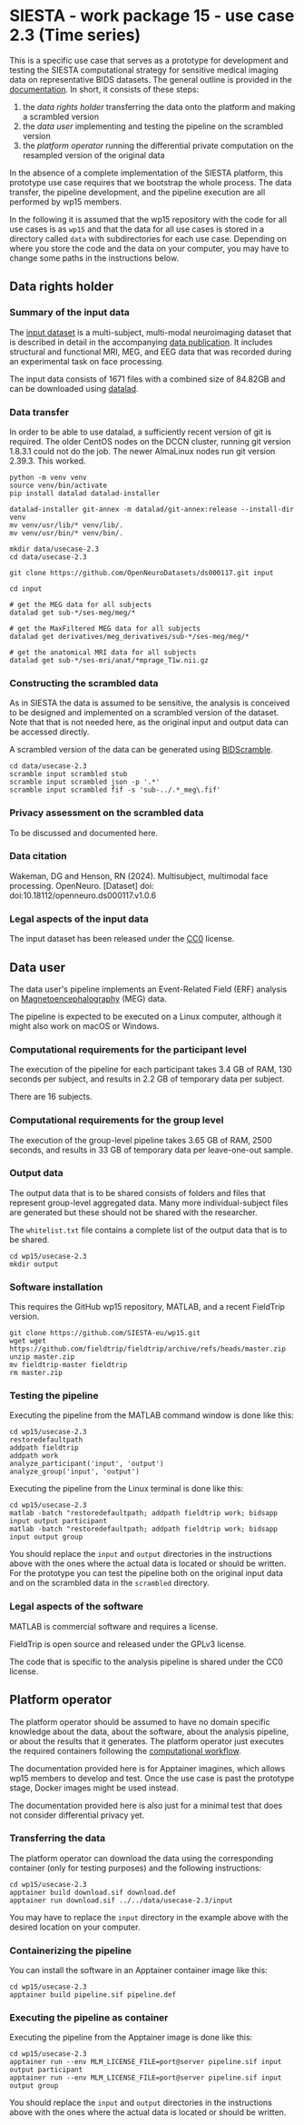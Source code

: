 # SIESTA - work package 15 - use case 2.3 (Time series)

This is a specific use case that serves as a prototype for development and testing the SIESTA computational strategy for sensitive medical imaging data on representative BIDS datasets. The general outline is provided in the [documentation](../docs/README.md). In short, it consists of these steps:

1. the _data rights holder_ transferring the data onto the platform and making a scrambled version
2. the _data user_ implementing and testing the pipeline on the scrambled version
3. the _platform operator_ running the differential private computation on the resampled version of the original data

In the absence of a complete implementation of the SIESTA platform, this prototype use case requires that we bootstrap the whole process. The data transfer, the pipeline development, and the pipeline execution are all performed by wp15 members.

In the following it is assumed that the wp15 repository with the code for all use cases is as `wp15` and that the data for all use cases is stored in a directory called `data` with subdirectories for each use case. Depending on where you store the code and the data on your computer, you may have to change some paths in the instructions below.

## Data rights holder

### Summary of the input data

The [input dataset](https://doi.org/10.18112/openneuro.ds000117.v1.0.6) is a multi-subject, multi-modal neuroimaging dataset that is described in detail in the accompanying [data publication](https://doi.org/10.1038/sdata.2015.1). It includes structural and functional MRI, MEG, and EEG data that was recorded during an experimental task on face processing.

The input data consists of 1671 files with a combined size of 84.82GB and can be downloaded using [datalad](https://www.datalad.org).

### Data transfer

In order to be able to use datalad, a sufficiently recent version of git is required. The older CentOS nodes on the DCCN cluster, running git version 1.8.3.1 could not do the job. The newer AlmaLinux nodes run git version 2.39.3. This worked.

```console
python -m venv venv
source venv/bin/activate
pip install datalad datalad-installer

datalad-installer git-annex -m datalad/git-annex:release --install-dir venv
mv venv/usr/lib/* venv/lib/.
mv venv/usr/bin/* venv/bin/.

mkdir data/usecase-2.3
cd data/usecase-2.3

git clone https://github.com/OpenNeuroDatasets/ds000117.git input

cd input

# get the MEG data for all subjects
datalad get sub-*/ses-meg/meg/*

# get the MaxFiltered MEG data for all subjects
datalad get derivatives/meg_derivatives/sub-*/ses-meg/meg/*

# get the anatomical MRI data for all subjects
datalad get sub-*/ses-mri/anat/*mprage_T1w.nii.gz
```

### Constructing the scrambled data

As in SIESTA the data is assumed to be sensitive, the analysis is conceived to be designed and implemented on a scrambled version of the dataset. Note that that is not needed here, as the original input and output data can be accessed directly.

 A scrambled version of the data can be generated using [BIDScramble](https://github.com/Donders-Institute/BIDScramble).

```console
cd data/usecase-2.3
scramble input scrambled stub
scramble input scrambled json -p '.*'
scramble input scrambled fif -s 'sub-../.*_meg\.fif'
```

### Privacy assessment on the scrambled data

To be discussed and documented here.

### Data citation

Wakeman, DG and Henson, RN (2024). Multisubject, multimodal face processing. OpenNeuro. [Dataset] doi: doi:10.18112/openneuro.ds000117.v1.0.6

### Legal aspects of the input data

The input dataset has been released under the [CC0](https://spdx.org/licenses/CC0-1.0.html) license.

## Data user

The data user's pipeline implements an Event-Related Field (ERF) analysis on [Magnetoencephalography](https://en.wikipedia.org/wiki/Magnetoencephalography) (MEG) data.

The pipeline is expected to be executed on a Linux computer, although it might also work on macOS or Windows.

### Computational requirements for the participant level

The execution of the pipeline for each participant takes 3.4 GB of RAM, 130 seconds per subject, and results in 2.2 GB of temporary data per subject.

There are 16 subjects.

### Computational requirements for the group level

The execution of the group-level pipeline takes 3.65 GB of RAM, 2500 seconds, and results in 33 GB of temporary data per leave-one-out sample.

### Output data

The output data that is to be shared consists of folders and files that represent group-level aggregated data. Many more individual-subject files are generated but these should not be shared with the researcher.

The `whitelist.txt` file contains a complete list of the output data that is to be shared.

```console
cd wp15/usecase-2.3
mkdir output
```

### Software installation

This requires the GitHub wp15 repository, MATLAB, and a recent FieldTrip version.

```console
git clone https://github.com/SIESTA-eu/wp15.git
wget wget https://github.com/fieldtrip/fieldtrip/archive/refs/heads/master.zip
unzip master.zip
mv fieldtrip-master fieldtrip
rm master.zip
```

### Testing the pipeline

Executing the pipeline from the MATLAB command window is done like this:

```console
cd wp15/usecase-2.3
restoredefaultpath
addpath fieldtrip
addpath work
analyze_participant('input', 'output')
analyze_group('input', 'output')
```

Executing the pipeline from the Linux terminal is done like this:

```console
cd wp15/usecase-2.3
matlab -batch "restoredefaultpath; addpath fieldtrip work; bidsapp input output participant
matlab -batch "restoredefaultpath; addpath fieldtrip work; bidsapp input output group
```

You should replace the `input` and `output` directories in the instructions above with the ones where the actual data is located or should be written. For the prototype you can test the pipeline both on the original input data and on the scrambled data in the `scrambled` directory.

### Legal aspects of the software

MATLAB is commercial software and requires a license.

FieldTrip is open source and released under the GPLv3 license.

The code that is specific to the analysis pipeline is shared under the CC0 license.

## Platform operator

The platform operator should be assumed to have no domain specific knowledge about the data, about the software, about the analysis pipeline, or about the results that it generates. The platform operator just executes the required containers following the [computational workflow](docs/workflow.md).

The documentation provided here is for Apptainer imagines, which allows wp15 members to develop and test. Once the use case is past the prototype stage, Docker images might be used instead.

The documentation provided here is also just for a minimal test that does not consider differential privacy yet.

### Transferring the data

The platform operator can download the data using the corresponding container (only for testing purposes) and the following instructions:

```console
cd wp15/usecase-2.3
apptainer build download.sif download.def
apptainer run download.sif ../../data/usecase-2.3/input
```

You may have to replace the `input` directory in the example above with the desired location on your computer.

### Containerizing the pipeline

You can install the software in an Apptainer container image like this:

```console
cd wp15/usecase-2.3
apptainer build pipeline.sif pipeline.def
```

### Executing the pipeline as container

Executing the pipeline from the Apptainer image is done like this:

```console
cd wp15/usecase-2.3
apptainer run --env MLM_LICENSE_FILE=port@server pipeline.sif input output participant
apptainer run --env MLM_LICENSE_FILE=port@server pipeline.sif input output group
```

You should replace the `input` and `output` directories in the instructions above with the ones where the actual data is located or should be written.
